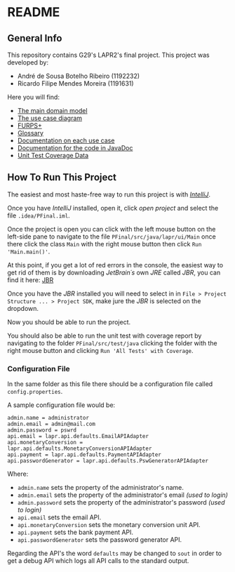 # README

## General Info

This repository contains G29's LAPR2's final project.
This project was developed by:

* André de Sousa Botelho Ribeiro (1192232)
* Ricardo Filipe Mendes Moreira (1191631)

Here you will find:

* [The main domain model](docs/MD/MD.md)
* [The use case diagram](docs/DUC/DUC.md)
* [FURPS+](docs/FURPS.md)
* [Glossary](docs/Glossary.md)
* [Documentation on each use case](docs/README.md)
* [Documentation for the code in JavaDoc](docs/JavaDoc/index.html)
* [Unit Test Coverage Data](docs/UnitTests/index.html)

## How To Run This Project

The easiest and most haste-free way to run this project is with [*IntelliJ*](https://www.jetbrains.com/idea/download).

Once you have *IntelliJ* installed, open it, click *open project* and select the file `.idea/PFinal.iml`.

Once the project is open you can click with the left mouse button on the left-side pane to navigate to the file `PFinal/src/java/lapr/ui/Main` once there click the class `Main` with the right mouse button then click `Run 'Main.main()'`.

At this point, if you get a lot of red errors in the console, the easiest way to get rid of them is by downloading *JetBrain´s* own *JRE* called *JBR*, you can find it here: [JBR](https://confluence.jetbrains.com/pages/viewpage.action?pageId=157810879)

Once you have the *JBR* installed you will need to select in in `File > Project Structure ... > Project SDK`, make jure the *JBR* is selected on the dropdown.

Now you should be able to run the project.

You should also be able to run the unit test with coverage report by navigating to the folder `PFinal/src/test/java` clicking the folder with the right mouse button and clicking `Run 'All Tests' with Coverage`.

### Configuration File

In the same folder as this file there should be a configuration file called `config.properties`.

A sample configuration file would be:

```
admin.name = administrator
admin.email = admin@mail.com
admin.password = pswrd
api.email = lapr.api.defaults.EmailAPIAdapter
api.monetaryConversion = lapr.api.defaults.MonetaryConversionAPIAdapter
api.payment = lapr.api.defaults.PaymentAPIAdapter
api.passwordGenerator = lapr.api.defaults.PswGeneratorAPIAdapter
```

Where:

* `admin.name` sets the property of the administrator's name.
* `admin.email` sets the property of the administrator's email *(used to login)*
* `admin.password` sets the property of the administrator's password *(used to login)*
* `api.email` sets the email API.
* `api.monetaryConversion` sets the monetary conversion unit API.
* `api.payment` sets the bank payment API.
* `api.passwordGenerator` sets the password generator API.

Regarding the API's the word `defaults` may be changed to `sout` in order to get a debug API which logs all API calls to the standard output.